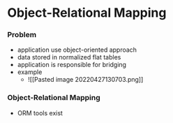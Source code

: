 # Object-Relational Mapping
### Problem
+ application use object-oriented approach
+ data stored in normalized flat tables
+ application is responsible for bridging
+ example
	+ ![[Pasted image 20220427130703.png]]

### Object-Relational Mapping
+ ORM tools exist